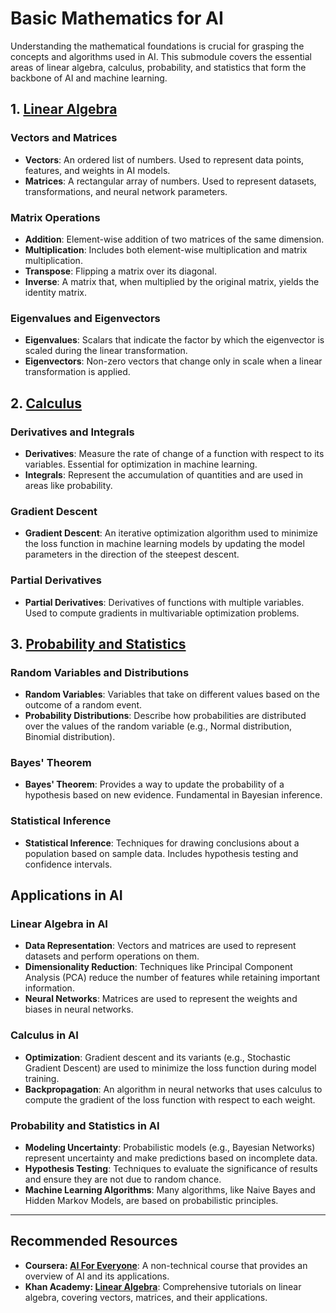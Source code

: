 # Basic Mathematics for AI

Understanding the mathematical foundations is crucial for grasping the concepts and algorithms used in AI. This submodule covers the essential areas of linear algebra, calculus, probability, and statistics that form the backbone of AI and machine learning.

## 1. [Linear Algebra](Linear_Algebra.md)

### Vectors and Matrices

- **Vectors**: An ordered list of numbers. Used to represent data points, features, and weights in AI models.
- **Matrices**: A rectangular array of numbers. Used to represent datasets, transformations, and neural network parameters.

### Matrix Operations

- **Addition**: Element-wise addition of two matrices of the same dimension.
- **Multiplication**: Includes both element-wise multiplication and matrix multiplication.
- **Transpose**: Flipping a matrix over its diagonal.
- **Inverse**: A matrix that, when multiplied by the original matrix, yields the identity matrix.

### Eigenvalues and Eigenvectors

- **Eigenvalues**: Scalars that indicate the factor by which the eigenvector is scaled during the linear transformation.
- **Eigenvectors**: Non-zero vectors that change only in scale when a linear transformation is applied.

## 2. [Calculus](Calculus.md)

### Derivatives and Integrals

- **Derivatives**: Measure the rate of change of a function with respect to its variables. Essential for optimization in machine learning.
- **Integrals**: Represent the accumulation of quantities and are used in areas like probability.

### Gradient Descent

- **Gradient Descent**: An iterative optimization algorithm used to minimize the loss function in machine learning models by updating the model parameters in the direction of the steepest descent.

### Partial Derivatives

- **Partial Derivatives**: Derivatives of functions with multiple variables. Used to compute gradients in multivariable optimization problems.

## 3. [Probability and Statistics](Probability_and_Statistics.md)

### Random Variables and Distributions

- **Random Variables**: Variables that take on different values based on the outcome of a random event.
- **Probability Distributions**: Describe how probabilities are distributed over the values of the random variable (e.g., Normal distribution, Binomial distribution).

### Bayes' Theorem

- **Bayes' Theorem**: Provides a way to update the probability of a hypothesis based on new evidence. Fundamental in Bayesian inference.

### Statistical Inference

- **Statistical Inference**: Techniques for drawing conclusions about a population based on sample data. Includes hypothesis testing and confidence intervals.

## Applications in AI

### Linear Algebra in AI

- **Data Representation**: Vectors and matrices are used to represent datasets and perform operations on them.
- **Dimensionality Reduction**: Techniques like Principal Component Analysis (PCA) reduce the number of features while retaining important information.
- **Neural Networks**: Matrices are used to represent the weights and biases in neural networks.

### Calculus in AI

- **Optimization**: Gradient descent and its variants (e.g., Stochastic Gradient Descent) are used to minimize the loss function during model training.
- **Backpropagation**: An algorithm in neural networks that uses calculus to compute the gradient of the loss function with respect to each weight.

### Probability and Statistics in AI

- **Modeling Uncertainty**: Probabilistic models (e.g., Bayesian Networks) represent uncertainty and make predictions based on incomplete data.
- **Hypothesis Testing**: Techniques to evaluate the significance of results and ensure they are not due to random chance.
- **Machine Learning Algorithms**: Many algorithms, like Naive Bayes and Hidden Markov Models, are based on probabilistic principles.

---

## Recommended Resources

- **Coursera: [AI For Everyone](https://www.coursera.org/learn/ai-for-everyone)**: A non-technical course that provides an overview of AI and its applications.
- **Khan Academy: [Linear Algebra](https://www.khanacademy.org/math/linear-algebra)**: Comprehensive tutorials on linear algebra, covering vectors, matrices, and their applications.
